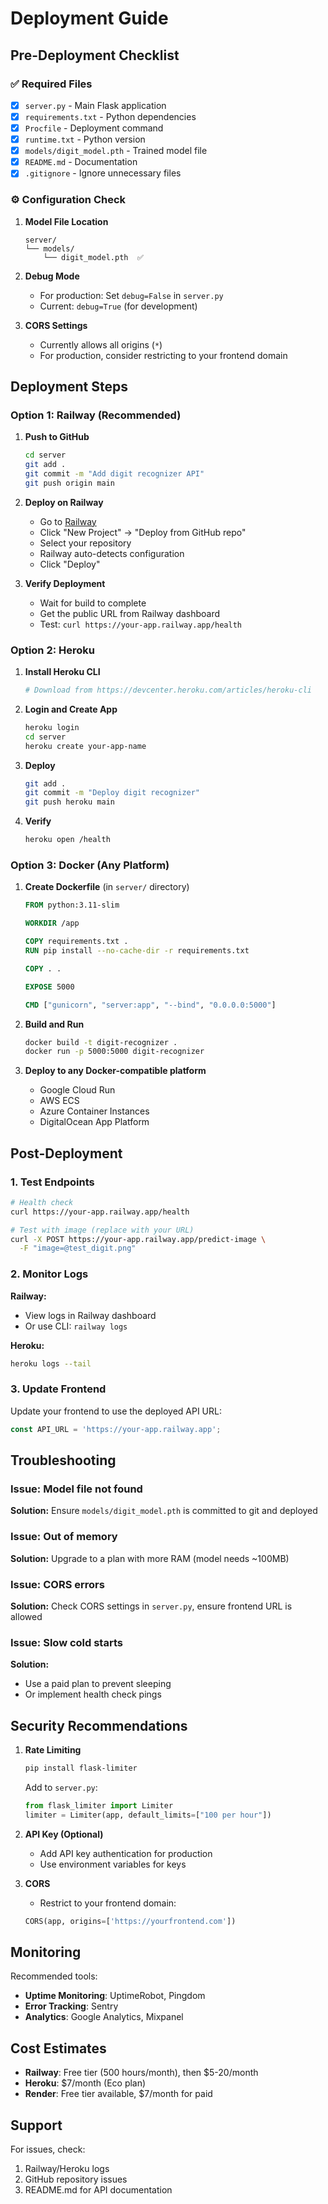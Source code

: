# Deployment Guide

## Pre-Deployment Checklist

### ✅ Required Files
- [x] `server.py` - Main Flask application
- [x] `requirements.txt` - Python dependencies
- [x] `Procfile` - Deployment command
- [x] `runtime.txt` - Python version
- [x] `models/digit_model.pth` - Trained model file
- [x] `README.md` - Documentation
- [x] `.gitignore` - Ignore unnecessary files

### ⚙️ Configuration Check

1. **Model File Location**
   ```
   server/
   └── models/
       └── digit_model.pth  ✅
   ```

2. **Debug Mode**
   - For production: Set `debug=False` in `server.py`
   - Current: `debug=True` (for development)

3. **CORS Settings**
   - Currently allows all origins (`*`)
   - For production, consider restricting to your frontend domain

## Deployment Steps

### Option 1: Railway (Recommended)

1. **Push to GitHub**
   ```bash
   cd server
   git add .
   git commit -m "Add digit recognizer API"
   git push origin main
   ```

2. **Deploy on Railway**
   - Go to [Railway](https://railway.app)
   - Click "New Project" → "Deploy from GitHub repo"
   - Select your repository
   - Railway auto-detects configuration
   - Click "Deploy"

3. **Verify Deployment**
   - Wait for build to complete
   - Get the public URL from Railway dashboard
   - Test: `curl https://your-app.railway.app/health`

### Option 2: Heroku

1. **Install Heroku CLI**
   ```bash
   # Download from https://devcenter.heroku.com/articles/heroku-cli
   ```

2. **Login and Create App**
   ```bash
   heroku login
   cd server
   heroku create your-app-name
   ```

3. **Deploy**
   ```bash
   git add .
   git commit -m "Deploy digit recognizer"
   git push heroku main
   ```

4. **Verify**
   ```bash
   heroku open /health
   ```

### Option 3: Docker (Any Platform)

1. **Create Dockerfile** (in `server/` directory)
   ```dockerfile
   FROM python:3.11-slim

   WORKDIR /app

   COPY requirements.txt .
   RUN pip install --no-cache-dir -r requirements.txt

   COPY . .

   EXPOSE 5000

   CMD ["gunicorn", "server:app", "--bind", "0.0.0.0:5000"]
   ```

2. **Build and Run**
   ```bash
   docker build -t digit-recognizer .
   docker run -p 5000:5000 digit-recognizer
   ```

3. **Deploy to any Docker-compatible platform**
   - Google Cloud Run
   - AWS ECS
   - Azure Container Instances
   - DigitalOcean App Platform

## Post-Deployment

### 1. Test Endpoints

```bash
# Health check
curl https://your-app.railway.app/health

# Test with image (replace with your URL)
curl -X POST https://your-app.railway.app/predict-image \
  -F "image=@test_digit.png"
```

### 2. Monitor Logs

**Railway:**
- View logs in Railway dashboard
- Or use CLI: `railway logs`

**Heroku:**
```bash
heroku logs --tail
```

### 3. Update Frontend

Update your frontend to use the deployed API URL:
```javascript
const API_URL = 'https://your-app.railway.app';
```

## Troubleshooting

### Issue: Model file not found
**Solution:** Ensure `models/digit_model.pth` is committed to git and deployed

### Issue: Out of memory
**Solution:** Upgrade to a plan with more RAM (model needs ~100MB)

### Issue: CORS errors
**Solution:** Check CORS settings in `server.py`, ensure frontend URL is allowed

### Issue: Slow cold starts
**Solution:** 
- Use a paid plan to prevent sleeping
- Or implement health check pings

## Security Recommendations

1. **Rate Limiting**
   ```bash
   pip install flask-limiter
   ```
   Add to `server.py`:
   ```python
   from flask_limiter import Limiter
   limiter = Limiter(app, default_limits=["100 per hour"])
   ```

2. **API Key (Optional)**
   - Add API key authentication for production
   - Use environment variables for keys

3. **CORS**
   - Restrict to your frontend domain:
   ```python
   CORS(app, origins=['https://yourfrontend.com'])
   ```

## Monitoring

Recommended tools:
- **Uptime Monitoring**: UptimeRobot, Pingdom
- **Error Tracking**: Sentry
- **Analytics**: Google Analytics, Mixpanel

## Cost Estimates

- **Railway**: Free tier (500 hours/month), then $5-20/month
- **Heroku**: $7/month (Eco plan)
- **Render**: Free tier available, $7/month for paid

## Support

For issues, check:
1. Railway/Heroku logs
2. GitHub repository issues
3. README.md for API documentation

